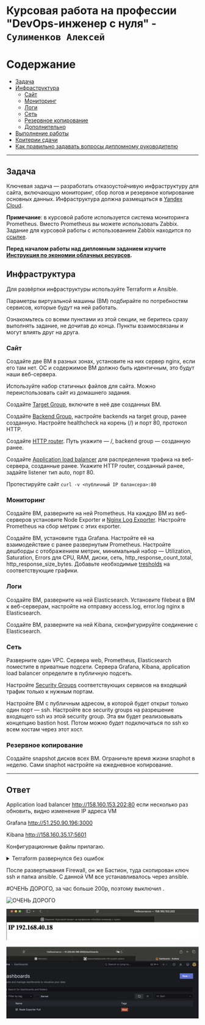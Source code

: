 # Курсовая работа на профессии "DevOps-инженер с нуля" - `Сулименков Алексей`

# Содержание

- [Задача](#Задача)
- [Инфраструктура](#Инфраструктура)
  - [Сайт](#Сайт)
  - [Мониторинг](#Мониторинг)
  - [Логи](#Логи)
  - [Сеть](#Сеть)
  - [Резервное копирование](#Резервное-копирование)
  - [Дополнительно](#Дополнительно)
- [Выполнение работы](#Выполнение-работы)
- [Критерии сдачи](#Критерии-сдачи)
- [Как правильно задавать вопросы дипломному руководителю](#Как-правильно-задавать-вопросы-дипломному-руководителю)

---

## Задача

Ключевая задача — разработать отказоустойчивую инфраструктуру для сайта, включающую мониторинг, сбор логов и резервное копирование основных данных. Инфраструктура должна размещаться в [Yandex Cloud](https://cloud.yandex.com/).

**Примечание**: в курсовой работе используется система мониторинга Prometheus. Вместо Prometheus вы можете использовать Zabbix. Задание для курсовой работы с использованием Zabbix находится по [ссылке](https://github.com/netology-code/fops-sysadm-diplom/blob/diplom-zabbix/README.md).

**Перед началом работы над дипломным заданием изучите [Инструкция по экономии облачных ресурсов](https://github.com/netology-code/devops-materials/blob/master/cloudwork.MD).**

## Инфраструктура

Для развёртки инфраструктуры используйте Terraform и Ansible.

Параметры виртуальной машины (ВМ) подбирайте по потребностям сервисов, которые будут на ней работать.

Ознакомьтесь со всеми пунктами из этой секции, не беритесь сразу выполнять задание, не дочитав до конца. Пункты взаимосвязаны и могут влиять друг на друга.

### Сайт

Создайте две ВМ в разных зонах, установите на них сервер nginx, если его там нет. ОС и содержимое ВМ должно быть идентичным, это будут наши веб-сервера.

Используйте набор статичных файлов для сайта. Можно переиспользовать сайт из домашнего задания.

Создайте [Target Group](https://cloud.yandex.com/docs/application-load-balancer/concepts/target-group), включите в неё две созданных ВМ.

Создайте [Backend Group](https://cloud.yandex.com/docs/application-load-balancer/concepts/backend-group), настройте backends на target group, ранее созданную. Настройте healthcheck на корень (/) и порт 80, протокол HTTP.

Создайте [HTTP router](https://cloud.yandex.com/docs/application-load-balancer/concepts/http-router). Путь укажите — /, backend group — созданную ранее.

Создайте [Application load balancer](https://cloud.yandex.com/en/docs/application-load-balancer/) для распределения трафика на веб-сервера, созданные ранее. Укажите HTTP router, созданный ранее, задайте listener тип auto, порт 80.

Протестируйте сайт
`curl -v <публичный IP балансера>:80`

### Мониторинг

Создайте ВМ, разверните на ней Prometheus. На каждую ВМ из веб-серверов установите Node Exporter и [Nginx Log Exporter](https://github.com/martin-helmich/prometheus-nginxlog-exporter). Настройте Prometheus на сбор метрик с этих exporter.

Создайте ВМ, установите туда Grafana. Настройте её на взаимодействие с ранее развернутым Prometheus. Настройте дешборды с отображением метрик, минимальный набор — Utilization, Saturation, Errors для CPU, RAM, диски, сеть, http_response_count_total, http_response_size_bytes. Добавьте необходимые [tresholds](https://grafana.com/docs/grafana/latest/panels/thresholds/) на соответствующие графики.

### Логи

Cоздайте ВМ, разверните на ней Elasticsearch. Установите filebeat в ВМ к веб-серверам, настройте на отправку access.log, error.log nginx в Elasticsearch.

Создайте ВМ, разверните на ней Kibana, сконфигурируйте соединение с Elasticsearch.

### Сеть

Разверните один VPC. Сервера web, Prometheus, Elasticsearch поместите в приватные подсети. Сервера Grafana, Kibana, application load balancer определите в публичную подсеть.

Настройте [Security Groups](https://cloud.yandex.com/docs/vpc/concepts/security-groups) соответствующих сервисов на входящий трафик только к нужным портам.

Настройте ВМ с публичным адресом, в которой будет открыт только один порт — ssh. Настройте все security groups на разрешение входящего ssh из этой security group. Эта вм будет реализовывать концепцию bastion host. Потом можно будет подключаться по ssh ко всем хостам через этот хост.

### Резервное копирование

Создайте snapshot дисков всех ВМ. Ограничьте время жизни snaphot в неделю. Сами snaphot настройте на ежедневное копирование.

---

## Ответ

Application load balancer http://158.160.153.202:80 если несколько раз обновить, видно изменение IP адреса VM

Grafana http://51.250.90.196:3000

Kibana http://158.160.35.17:5601

Конфигурационные файлы прилагаю.

<details> <summary>Terraform развернулся без ошибок</summary>

```log
yandex_vpc_network.network-1: Creating...
yandex_vpc_gateway.nat_gateway: Creating...
yandex_alb_http_router.tf-router: Creating...
yandex_alb_http_router.tf-router: Creation complete after 0s [id=ds7g2o3fkoaot4nfi1uh]
yandex_vpc_gateway.nat_gateway: Creation complete after 1s [id=enpkq164iic31dggq1vr]
yandex_vpc_network.network-1: Creation complete after 2s [id=enpcvre90earshl5a19r]
yandex_vpc_route_table.rt-1: Creating...
yandex_vpc_subnet.subnet-2: Creating...
yandex_vpc_subnet.subnet-1: Creating...
yandex_vpc_security_group.firewall-external-security: Creating...
yandex_vpc_security_group.elasticsearch_sg: Creating...
yandex_vpc_security_group.balancer-security: Creating...
yandex_vpc_security_group.prometheus_sg: Creating...
yandex_vpc_security_group.kibana_sg: Creating...
yandex_vpc_security_group.grafana_sg: Creating...
yandex_vpc_subnet.subnet-2: Creation complete after 1s [id=e2lbhl8i2ak5h8fbk221]
yandex_vpc_subnet.subnet-1: Creation complete after 2s [id=e9blgijjsr6qngchc3rp]
yandex_vpc_security_group.balancer-security: Creation complete after 3s [id=enpqfi9eea6c191o5pej]
yandex_alb_load_balancer.alb: Creating...
yandex_vpc_route_table.rt-1: Creation complete after 3s [id=enppr2lcoq12ik0rtgcq]
yandex_vpc_subnet.subnet-lan-b: Creating...
yandex_vpc_subnet.subnet-lan-a: Creating...
yandex_vpc_subnet.subnet-lan-a: Creation complete after 1s [id=e9bqjgjisadfj6uh861q]
yandex_compute_instance.vm1: Creating...
yandex_vpc_subnet.subnet-lan-b: Creation complete after 2s [id=e2lq2tif0k7q8pk4mr3b]
yandex_compute_instance.vm2: Creating...
yandex_vpc_security_group.grafana_sg: Creation complete after 5s [id=enpa89l45m86912d5jpc]
yandex_compute_instance.grafana: Creating...
yandex_vpc_security_group.prometheus_sg: Creation complete after 7s [id=enpvtneuilkt638blsup]
yandex_compute_instance.prometheus: Creating...
yandex_vpc_security_group.elasticsearch_sg: Creation complete after 10s [id=enptn36l0m6cigv6lgvs]
yandex_compute_instance.elasticsearch: Creating...
yandex_vpc_security_group.firewall-external-security: Still creating... [10s elapsed]
yandex_vpc_security_group.kibana_sg: Still creating... [10s elapsed]
yandex_alb_load_balancer.alb: Still creating... [10s elapsed]
yandex_compute_instance.vm1: Still creating... [10s elapsed]
yandex_compute_instance.vm2: Still creating... [10s elapsed]
yandex_compute_instance.grafana: Still creating... [10s elapsed]
yandex_vpc_security_group.firewall-external-security: Creation complete after 16s [id=enp5jn6k1od7disfm724]
yandex_compute_instance.firewall: Creating...
yandex_compute_instance.prometheus: Still creating... [10s elapsed]
yandex_compute_instance.elasticsearch: Still creating... [10s elapsed]
yandex_vpc_security_group.kibana_sg: Still creating... [20s elapsed]
yandex_alb_load_balancer.alb: Still creating... [20s elapsed]
yandex_compute_instance.vm1: Still creating... [20s elapsed]
yandex_compute_instance.vm2: Still creating... [20s elapsed]
yandex_compute_instance.grafana: Still creating... [20s elapsed]
yandex_vpc_security_group.kibana_sg: Creation complete after 26s [id=enppomef112kq95cgfd1]
yandex_compute_instance.kibana: Creating...
yandex_compute_instance.firewall: Still creating... [10s elapsed]
yandex_compute_instance.prometheus: Still creating... [20s elapsed]
yandex_compute_instance.elasticsearch: Still creating... [20s elapsed]
yandex_alb_load_balancer.alb: Still creating... [30s elapsed]
yandex_compute_instance.vm1: Still creating... [30s elapsed]
yandex_compute_instance.vm2: Still creating... [30s elapsed]
yandex_compute_instance.grafana: Still creating... [30s elapsed]
yandex_compute_instance.kibana: Still creating... [10s elapsed]
yandex_compute_instance.firewall: Still creating... [20s elapsed]
yandex_compute_instance.prometheus: Still creating... [30s elapsed]
yandex_compute_instance.elasticsearch: Still creating... [30s elapsed]
yandex_alb_load_balancer.alb: Still creating... [40s elapsed]
yandex_compute_instance.vm1: Still creating... [40s elapsed]
yandex_compute_instance.vm2: Still creating... [40s elapsed]
yandex_compute_instance.grafana: Still creating... [40s elapsed]
yandex_compute_instance.kibana: Still creating... [20s elapsed]
yandex_compute_instance.firewall: Still creating... [30s elapsed]
yandex_compute_instance.vm2: Creation complete after 42s [id=epdnu4o6v8up3h8i4rjs]
yandex_compute_instance.prometheus: Still creating... [40s elapsed]
yandex_compute_instance.elasticsearch: Still creating... [40s elapsed]
yandex_compute_instance.elasticsearch: Creation complete after 42s [id=fhmhab6itmfni9kd1u2g]
local_file.elasticsearch: Creating...
local_file.elasticsearch: Creation complete after 0s [id=6658224b5e6b2337508519b7ff986c9ff972f0b1]
yandex_alb_load_balancer.alb: Still creating... [50s elapsed]
yandex_compute_instance.vm1: Still creating... [50s elapsed]
yandex_compute_instance.prometheus: Creation complete after 47s [id=fhm5juo7au691akdvbrf]
local_file.prometheus: Creating...
local_file.prometheus: Creation complete after 0s [id=4ed48434646f1f2e207dd2cba2142ec4445b651f]
yandex_compute_instance.grafana: Still creating... [50s elapsed]
yandex_compute_instance.vm1: Creation complete after 51s [id=fhmrjrfap0vr5burg8vp]
yandex_alb_target_group.tg: Creating...
local_file.web: Creating...
local_file.web: Creation complete after 0s [id=b922be492439ed6dd3dd77f1c1d995b8ab12d09c]
yandex_alb_target_group.tg: Creation complete after 1s [id=ds70o6kq1q1pur19u33a]
yandex_alb_backend_group.bg: Creating...
yandex_compute_instance.kibana: Still creating... [30s elapsed]
yandex_alb_backend_group.bg: Creation complete after 0s [id=ds75pel35a1n3llcpu4n]
yandex_alb_virtual_host.my-virtual-host: Creating...
yandex_compute_instance.firewall: Still creating... [40s elapsed]
yandex_alb_virtual_host.my-virtual-host: Creation complete after 1s [id=ds7g2o3fkoaot4nfi1uh/my-virtual-host]
yandex_alb_load_balancer.alb: Still creating... [1m0s elapsed]
yandex_compute_instance.grafana: Creation complete after 58s [id=fhmm5egekchq8k0ivg93]
local_file.grafana: Creating...
local_file.grafana: Creation complete after 0s [id=e28e0e57594abf150445ba9c7dbb8f1db6960a25]
yandex_compute_instance.firewall: Creation complete after 48s [id=fhmc37h9p0prmo9g13du]
local_file.firewall: Creating...
local_file.firewall: Creation complete after 0s [id=cc1c4e3ac63cb64fa08a5208619a9668bc4a0f7e]
yandex_compute_instance.kibana: Still creating... [40s elapsed]
yandex_alb_load_balancer.alb: Still creating... [1m10s elapsed]
yandex_compute_instance.kibana: Creation complete after 48s [id=fhmincat8u9ng3liurv4]
local_file.kiabana: Creating...
local_file.kiabana: Creation complete after 0s [id=b5ff977133799776cfd58e316f8548b803d78bca]
yandex_alb_load_balancer.alb: Still creating... [1m20s elapsed]
yandex_alb_load_balancer.alb: Still creating... [1m30s elapsed]
yandex_alb_load_balancer.alb: Still creating... [1m40s elapsed]
yandex_alb_load_balancer.alb: Still creating... [1m50s elapsed]
yandex_alb_load_balancer.alb: Still creating... [2m0s elapsed]
yandex_alb_load_balancer.alb: Still creating... [2m10s elapsed]
yandex_alb_load_balancer.alb: Still creating... [2m20s elapsed]
yandex_alb_load_balancer.alb: Still creating... [2m30s elapsed]
yandex_alb_load_balancer.alb: Still creating... [2m40s elapsed]
yandex_alb_load_balancer.alb: Still creating... [2m50s elapsed]
yandex_alb_load_balancer.alb: Still creating... [3m0s elapsed]
yandex_alb_load_balancer.alb: Still creating... [3m10s elapsed]
yandex_alb_load_balancer.alb: Still creating... [3m20s elapsed]
yandex_alb_load_balancer.alb: Still creating... [3m30s elapsed]
yandex_alb_load_balancer.alb: Still creating... [3m40s elapsed]
yandex_alb_load_balancer.alb: Still creating... [3m50s elapsed]
yandex_alb_load_balancer.alb: Still creating... [4m0s elapsed]
yandex_alb_load_balancer.alb: Still creating... [4m10s elapsed]
yandex_alb_load_balancer.alb: Still creating... [4m20s elapsed]
yandex_alb_load_balancer.alb: Still creating... [4m30s elapsed]
yandex_alb_load_balancer.alb: Still creating... [4m40s elapsed]
yandex_alb_load_balancer.alb: Still creating... [4m50s elapsed]
yandex_alb_load_balancer.alb: Still creating... [5m0s elapsed]
yandex_alb_load_balancer.alb: Creation complete after 5m1s [id=ds7tlhnpp5h045i6cc6r]

Apply complete! Resources: 31 added, 0 changed, 0 destroyed.
```

</details>

После развертывания Firewall, он же Бастион, туда скопирован ключ ssh и папка ansible. С данной VM все устанавливалось через ansible.

#ОЧЕНЬ ДОРОГО, за час больше 200р, поэтому выключил .

![ОЧЕНЬ ДОРОГО](https://github.com/biparasite/biparasite-HW-sysadm-diplom/blob/main/rental.png)

![ОЧЕНЬ ДОРОГО](https://github.com/biparasite/biparasite-HW-sysadm-diplom/blob/main/ip.png)

![ОЧЕНЬ ДОРОГО](https://github.com/biparasite/biparasite-HW-sysadm-diplom/blob/main/grafana.png)
